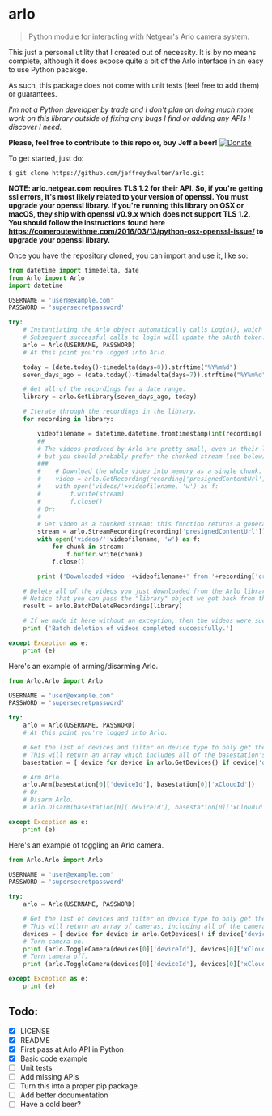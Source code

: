 # arlo
> Python module for interacting with Netgear's Arlo camera system.

This just a personal utility that I created out of necessity. It is by no means complete, although it does expose quite a bit of the Arlo interface in an easy to use Python pacakge.

As such, this package does not come with unit tests (feel free to add them) or guarantees.

*I'm not a Python developer by trade and I don't plan on doing much more work on this library outside of fixing any bugs I find or adding any APIs I discover I need.*

**Please, feel free to contribute to this repo or, buy Jeff a beer!** [![Donate](https://img.shields.io/badge/Donate-PayPal-green.svg)](https://www.paypal.com/cgi-bin/webscr?cmd=_donations&business=R77B7UXMLA6ML&lc=US&item_name=Jeff%20Needs%20Beer&item_number=buyjeffabeer&currency_code=USD&bn=PP%2dDonationsBF%3abtn_donateCC_LG%2egif%3aNonHosted)

To get started, just do:

```
$ git clone https://github.com/jeffreydwalter/arlo.git
```
**NOTE: arlo.netgear.com requires TLS 1.2 for their API. So, if you're getting ssl errors, it's most likely related to your version of openssl. You must upgrade your openssl library.
If you're running this library on OSX or macOS, they ship with openssl v0.9.x which does not support TLS 1.2. You should follow the instructions found here https://comeroutewithme.com/2016/03/13/python-osx-openssl-issue/ to upgrade your openssl library.**

Once you have the repository cloned, you can import and use it, like so:

```python
from datetime import timedelta, date
from Arlo import Arlo
import datetime

USERNAME = 'user@example.com'
PASSWORD = 'supersecretpassword'

try:
	# Instantiating the Arlo object automatically calls Login(), which returns an oAuth token that gets cached.
	# Subsequent successful calls to login will update the oAuth token.
	arlo = Arlo(USERNAME, PASSWORD)
	# At this point you're logged into Arlo.

	today = (date.today()-timedelta(days=0)).strftime("%Y%m%d")
	seven_days_ago = (date.today()-timedelta(days=7)).strftime("%Y%m%d")

	# Get all of the recordings for a date range.
	library = arlo.GetLibrary(seven_days_ago, today)

	# Iterate through the recordings in the library.
	for recording in library:

		videofilename = datetime.datetime.fromtimestamp(int(recording['name'])//1000).strftime('%Y-%m-%d %H-%M-%S') + ' ' + recording['uniqueId'] + '.mp4'
		##
		# The videos produced by Arlo are pretty small, even in their longest, best quality settings,
		# but you should probably prefer the chunked stream (see below). 
		###    
		#    # Download the whole video into memory as a single chunk.
		#    video = arlo.GetRecording(recording['presignedContentUrl'])
		#	 with open('videos/'+videofilename, 'w') as f:
		#        f.write(stream)
		#        f.close()
		# Or:
		#
		# Get video as a chunked stream; this function returns a generator.
		stream = arlo.StreamRecording(recording['presignedContentUrl'])
		with open('videos/'+videofilename, 'w') as f:
			for chunk in stream:
				f.buffer.write(chunk)
			f.close()

		print ('Downloaded video '+videofilename+' from '+recording['createdDate']+'.')

	# Delete all of the videos you just downloaded from the Arlo library.
	# Notice that you can pass the "library" object we got back from the GetLibrary() call.
	result = arlo.BatchDeleteRecordings(library)

	# If we made it here without an exception, then the videos were successfully deleted.
	print ('Batch deletion of videos completed successfully.')

except Exception as e:
    print (e)
```

Here's an example of arming/disarming Arlo.

```python
from Arlo.Arlo import Arlo

USERNAME = 'user@example.com'
PASSWORD = 'supersecretpassword'

try:
	arlo = Arlo(USERNAME, PASSWORD)
	# At this point you're logged into Arlo.

	# Get the list of devices and filter on device type to only get the basestation.
	# This will return an array which includes all of the basestation's associated metadata.
	basestation = [ device for device in arlo.GetDevices() if device['deviceType'] == 'basestation' ]

	# Arm Arlo.
	arlo.Arm(basestation[0]['deviceId'], basestation[0]['xCloudId'])
	# Or
	# Disarm Arlo.
	# arlo.Disarm(basestation[0]['deviceId'], basestation[0]['xCloudId'])

except Exception as e:
    print (e)
```

Here's an example of toggling an Arlo camera. 

```python
from Arlo.Arlo import Arlo

USERNAME = 'user@example.com'
PASSWORD = 'supersecretpassword'

try:
	arlo = Arlo(USERNAME, PASSWORD)

	# Get the list of devices and filter on device type to only get the cameras.
	# This will return an array of cameras, including all of the cameras' associated metadata.
	devices = [ device for device in arlo.GetDevices() if device['deviceType'] == 'camera']
	# Turn camera on.
	print (arlo.ToggleCamera(devices[0]['deviceId'], devices[0]['xCloudId'], True)))
	# Turn camera off.
	print (arlo.ToggleCamera(devices[0]['deviceId'], devices[0]['xCloudId'], False)))

except Exception as e:
    print (e)

```
## Todo:
- [x] LICENSE
- [x] README
- [x] First pass at Arlo API in Python 
- [x] Basic code example 
- [ ] Unit tests
- [ ] Add missing APIs
- [ ] Turn this into a proper pip package.
- [ ] Add better documentation
- [ ] Have a cold beer?
